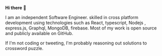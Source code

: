 **Hi there** 👋



I am an independent Software Engineer. skilled in cross platform development using technologies such as React, typescript, Nodejs , express.js, Graphql, MongoDB, firebase.
Most of my work is open source and publicly available on GitHub.

If I'm not coding or tweeting, I'm probably reasoning out solutions to crossword puzzle.


 



<!--
**PenuelCodes/PenuelCodes** is a ✨ _special_ ✨ repository because its `README.md` (this file) appears on your GitHub profile.

Here are some ideas to get you started:

- 🔭 I’m currently working on ...
- 🌱 I’m currently learning ...
- 👯 I’m looking to collaborate on ...
- 🤔 I’m looking for help with ...
- 💬 Ask me about ...
- 📫 How to reach me: ...
- 😄 Pronouns: ...
- ⚡ Fun fact: ...
-->

